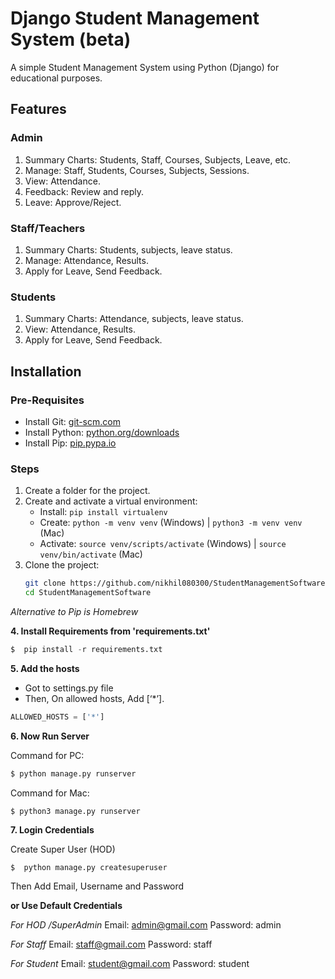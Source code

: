 # Django Student Management System (beta)

A simple Student Management System using Python (Django) for educational purposes.

## Features

### Admin
1. Summary Charts: Students, Staff, Courses, Subjects, Leave, etc.
2. Manage: Staff, Students, Courses, Subjects, Sessions.
3. View: Attendance.
4. Feedback: Review and reply.
5. Leave: Approve/Reject.

### Staff/Teachers
1. Summary Charts: Students, subjects, leave status.
2. Manage: Attendance, Results.
3. Apply for Leave, Send Feedback.

### Students
1. Summary Charts: Attendance, subjects, leave status.
2. View: Attendance, Results.
3. Apply for Leave, Send Feedback.

## Installation

### Pre-Requisites
- Install Git: [git-scm.com](https://git-scm.com/)
- Install Python: [python.org/downloads](https://www.python.org/downloads/)
- Install Pip: [pip.pypa.io](https://pip.pypa.io/en/stable/installing/)

### Steps
1. Create a folder for the project.
2. Create and activate a virtual environment:
   - Install: `pip install virtualenv`
   - Create: `python -m venv venv` (Windows) | `python3 -m venv venv` (Mac)
   - Activate: `source venv/scripts/activate` (Windows) | `source venv/bin/activate` (Mac)
3. Clone the project:
   ```bash
   git clone https://github.com/nikhil080300/StudentManagementSoftware.git
   cd StudentManagementSoftware


*Alternative to Pip is Homebrew*


**4. Install Requirements from 'requirements.txt'**
```python
$  pip install -r requirements.txt
```

**5. Add the hosts**

- Got to settings.py file 
- Then, On allowed hosts, Add [‘*’]. 
```python
ALLOWED_HOSTS = ['*']
```


**6. Now Run Server**

Command for PC:
```python
$ python manage.py runserver
```

Command for Mac:
```python
$ python3 manage.py runserver
```

**7. Login Credentials**

Create Super User (HOD)
```
$  python manage.py createsuperuser
```
Then Add Email, Username and Password

**or Use Default Credentials**

*For HOD /SuperAdmin*
Email: admin@gmail.com
Password: admin

*For Staff*
Email: staff@gmail.com
Password: staff

*For Student*
Email: student@gmail.com
Password: student


